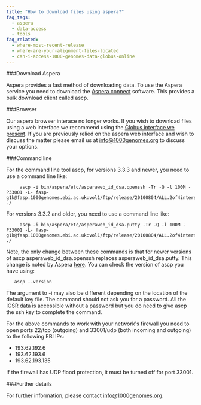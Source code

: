 ```yaml
---
title: "How to download files using aspera?"
faq_tags:
  - aspera
  - data-access
  - tools
faq_related:
  - where-most-recent-release
  - where-are-your-alignment-files-located
  - can-i-access-1000-genomes-data-globus-online
---
```


###Download Aspera

Aspera provides a fast method of downloading data. To use the Aspera service you need to download the [Aspera connect](http://asperasoft.com/software/transfer-clients/connect-web-browser-plug-in/) software. This provides a bulk download client called ascp.

###Browser

Our aspera browser interace no longer works. If you wish to download files using a web interface we recommend using the [Globus interface we present](/faq/can-i-access-1000-genomes-data-globus-online/). If you are previously relied on the aspera web interface and wish to discuss the matter please email us at [info@1000genomes.org](mailto:info@1000genomes.org) to discuss your options. 

###Command line

For the command line tool ascp, for versions 3.3.3 and newer, you need to use a command line like:

         ascp -i bin/aspera/etc/asperaweb_id_dsa.openssh -Tr -Q -l 100M -P33001 -L- fasp-g1k@fasp.1000genomes.ebi.ac.uk:vol1/ftp/release/20100804/ALL.2of4intersection.20100804.genotypes.vcf.gz ./

For versions 3.3.2 and older, you need to use a command line like:

         ascp -i bin/aspera/etc/asperaweb_id_dsa.putty -Tr -Q -l 100M -P33001 -L- fasp-g1k@fasp.1000genomes.ebi.ac.uk:vol1/ftp/release/20100804/ALL.2of4intersection.20100804.genotypes.vcf.gz ./

Note, the only change between these commands is that for newer versions of ascp asperaweb_id_dsa.openssh replaces asperaweb_id_dsa.putty. This change is noted by Aspera [here](https://support.asperasoft.com/entries/38675468-Command-line-ascp-transfer-asking-for-a-passphrase-after-Connect-plugin-upgrade). You can check the version of ascp you have using:

       ascp --version

The argument to -i may also be different depending on the location of the default key file. The command should not ask you for a password. All the IGSR data is accessible without a password but you do need to give ascp the ssh key to complete the command.

For the above commands to work with your network's firewall you need to open ports 22/tcp (outgoing) and 33001/udp (both incoming and outgoing) to the following EBI IPs:

- 193.62.192.6
- 193.62.193.6
- 193.62.193.135

If the firewall has UDP flood protection, it must be turned off for port 33001.

###Further details

For further information, please contact info@1000genomes.org.
